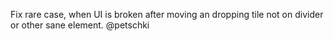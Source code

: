 Fix rare case, when UI is broken after moving an dropping tile not on divider or other sane element.  @petschki
